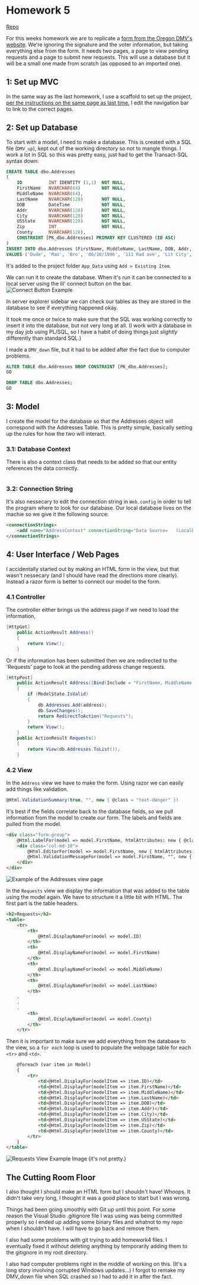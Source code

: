 # Homework 5
[Repo](https://github.com/alexleclerc/CS460/tree/hw5/homework5)

For this weeks homework we are to replicate a [form from the Oregon DMV's website](http://www.oregon.gov/ODOT/Forms/DMV/6438fill.pdf). We're ignoring the signature and the voter information, but taking everything else from the form. It needs two pages, a page to view pending requests and a page to submit new requests. This will use a database but it will be a small one made from scratch (as opposed to an imported one).

## 1: Set up MVC
In the same way as the last homework, I use a scaffold to set up the project, [per the instructions on the same page as last time.](https://docs.microsoft.com/en-us/aspnet/mvc/overview/getting-started/introduction/getting-started) I edit the navigation bar to link to the correct pages.

## 2: Set up Database
To start with a model, I need to make a database. This is created with a SQL file (`DMV_up`), kept out of the working directory so not to mangle things.
I work a lot in SQL so this was pretty easy, just had to get the Transact-SQL syntax down:
```sql
CREATE TABLE dbo.Addresses
(
	ID			INT IDENTITY (1,1)	NOT NULL,
	FirstName	NVARCHAR(64)		NOT NULL,
	MiddleName	NVARCHAR(64),
	LastName    NVARCHAR(128)		NOT NULL,
	DOB			DateTime			NOT NULL,
	Addr		NVARCHAR(128)		NOT NULL,
	City		NVARCHAR(128)		NOT NULL,
	USState		NVARCHAR(128)		NOT NULL,
	Zip			INT					NOT NULL,
	County		NVARCHAR(128),
	CONSTRAINT [PK_dbo.Addresses] PRIMARY KEY CLUSTERED (ID ASC)
)
INSERT INTO dbo.Addresses (FirstName, MiddleName, LastName, DOB, Addr, City, USState, Zip, County) 
VALUES ('Dude', 'Man', 'Bro', '06/10/1996', '111 Rad ave', 'Lit City', 'Oregon', 97305, 'Polk');
```
It's added to the project folder `App_Data` using `Add > Existing Item`.

We can run it to create the database. When it's run it can be connected to a local server using the lil' connect button on the bar.
![Connect Button Example](img/hw5databaseconnect.PNG)

In server explorer sidebar we can check our tables as they are stored in the database to see if everything happened okay.

It took me once or twice to make sure that the SQL was working correctly to insert it into the database, but not very long at all. (I work with a database in my day job using PL/SQL, so I have a habit of doing things just *slightly* differently than standard SQL.)

I made a `DMV_down` file, but it had to be added after the fact due to computer problems.
```sql
ALTER TABLE dbo.Addresses DROP CONSTRAINT [PK_dbo.Addresses];
GO

DROP TABLE dbo.Addresses;
GO
```
## 3: Model

I create the model for the database so that the Addresses object will correspond with the Addresses Table. This is pretty simple, basically setting up the rules for how the two will interact.

### 3.1: Database Context
There is also a context class that needs to be added so that our entity references the data correctly.
``` c#
```

### 3.2: Connection String
It's also nessecary to edit the connection string in `Web.config` in order to tell the program where to look for our database. Our local database lives on the machie so we give it the following source:
```html
<connectionStrings>
    <add name="AddressContext" connectionString="Data Source=   (LocalDB)\MSSQLLocalDB;AttachDbFilename=C:\Users\user\Documents\School\2017FALL\CS460\homeworks\homework5\Homework5\App_Data\dbDMV.mdf;Integrated Security=True" providerName="System.Data.SqlClient"/>
</connectionStrings>
```
## 4: User Interface / Web Pages
I accidentally started out by making an HTML form in the view, but that wasn't nessecary (and I should have read the directions more clearly). Instead a razor form is better to connect our model to the form. 

### 4.1 Controller
The controller either brings us the address page if we need to load the information, 
```c#
[HttpGet]
    public ActionResult Address()
    {
        return View();
    }
```

Or if the information has been submitted then we are redirected to the 'Requests' page to look at the pending address change requests.

```c#
[HttpPost]
    public ActionResult Address([Bind(Include = "FirstName, MiddleName, LastName, DOB, Addr, City, USState, Zip, County")]Address address)
    {
        if (ModelState.IsValid)
        {
            db.Addresses.Add(address);
            db.SaveChanges();
            return RedirectToAction("Requests");
        }
        return View();
    }
    public ActionResult Requests()
    {
        return View(db.Addresses.ToList());
    }
```

### 4.2 View

In the `Address` view we have to make the form. Using razor we can easily add things like validation.
```c#
@Html.ValidationSummary(true, "", new { @class = "text-danger" })
```
It's best if the fields correlate back to the database fields, so we pull information from the model to create our form.
The labels and fields are pulled from the model.
```html
<div class="form-group">
    @Html.LabelFor(model => model.FirstName, htmlAttributes: new { @class = "control-label col-md-2" })
    <div class="col-md-10">
        @Html.EditorFor(model => model.FirstName, new { htmlAttributes = new { @class = "form-control" } })
        @Html.ValidationMessageFor(model => model.FirstName, "", new { @class = "text-danger" })
    </div>
</div>
```
![Example of the Addresses view page](img/hw5formexample.PNG)

In the `Requests` view we display the information that was added to the table using the model again. We have to structure it a little bit with HTML. The first part is the table headers.
```html
<h2>Requests</h2>
<table>
    <tr>
        <th>
            @Html.DisplayNameFor(model => model.ID)
        </th>
        <th>
            @Html.DisplayNameFor(model => model.FirstName)
        </th>
        <th>
            @Html.DisplayNameFor(model => model.MiddleName)
        </th>
        <th>
            @Html.DisplayNameFor(model => model.LastName)
        </th>
    .
    .
    . 
        <th>
            @Html.DisplayNameFor(model => model.County)
        </th>
    </tr>
```
Then it is important to make sure we add everything from the database to the view, so a `for each` loop is used to populate the webpage table for each `<tr>` and `<td>`.
```html
    @foreach (var item in Model)
    {
        <tr>
            <td>@Html.DisplayFor(modelItem => item.ID)</td>
            <td>@Html.DisplayFor(modelItem => item.FirstName)</td>
            <td>@Html.DisplayFor(modelItem => item.MiddleName)</td>
            <td>@Html.DisplayFor(modelItem => item.LastName)</td>
            <td>@Html.DisplayFor(modelItem => item.DOB)</td>
            <td>@Html.DisplayFor(modelItem => item.Addr)</td>
            <td>@Html.DisplayFor(modelItem => item.City)</td>
            <td>@Html.DisplayFor(modelItem => item.USState)</td>
            <td>@Html.DisplayFor(modelItem => item.Zip)</td>
            <td>@Html.DisplayFor(modelItem => item.County)</td>
        </tr>
    }
</table>
```
![Requests View Example Image](img/hw5requests.png)
(it's not pretty.)

## The Cutting Room Floor
I also thought I should make an HTML form but I shouldn't have! Whoops. It didn't take very long, I thought it was a good place to start but I was wrong.

Things had been going smoothly with Git up until this point. For some reason the Visual Studio .gitignore file I was using was being committed properly so I ended up adding some binary files and whatnot to my repo when I shouldn't have. I will have to go back and remove them.  

I also had some problems with git trying to add homework4 files. I eventually fixed it without deleting anything by temporarily adding them to the gitignore in my root directory.

I also had computer problems right in the middle of working on this. (It's a long story involving corrupted Windows updates...) I forgot to remake my DMV_down file when SQL crashed so I had to add it in after the fact. 